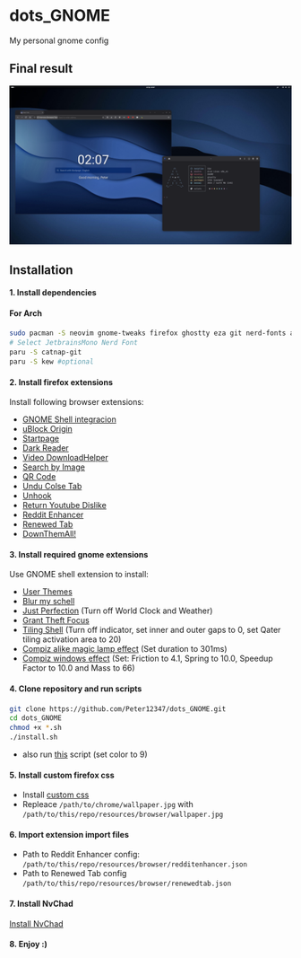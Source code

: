# dots_GNOME

My personal gnome config

## Final result

![final result](https://raw.githubusercontent.com/Peter12347/dots_GNOME/refs/heads/main/final.png)

## Installation

#### 1. Install dependencies

#### For Arch
```bash
sudo pacman -S neovim gnome-tweaks firefox ghostty eza git nerd-fonts adw-gtk-theme
# Select JetbrainsMono Nerd Font
paru -S catnap-git
paru -S kew #optional
```

#### 2. Install firefox extensions

Install following browser extensions:
- [GNOME Shell integracion](https://addons.mozilla.org/en-US/firefox/addon/gnome-shell-integration/)
- [uBlock Origin](https://addons.mozilla.org/en-US/firefox/addon/ublock-origin/)
- [Startpage](https://addons.mozilla.org/en-US/firefox/addon/startpage-private-search/)
- [Dark Reader](https://addons.mozilla.org/en-US/firefox/addon/darkreader/)
- [Video DownloadHelper](https://addons.mozilla.org/en-US/firefox/addon/video-downloadhelper/)
- [Search by Image](https://addons.mozilla.org/en-US/firefox/addon/search_by_image/)
- [QR Code](https://addons.mozilla.org/en-US/firefox/addon/qr-code-address-bar/)
- [Undu Colse Tab](https://addons.mozilla.org/en-US/firefox/addon/undoclosetabbutton/)
- [Unhook](https://addons.mozilla.org/en-US/firefox/addon/youtube-recommended-videos/)
- [Return Youtube Dislike](https://addons.mozilla.org/en-US/firefox/addon/return-youtube-dislikes/)
- [Reddit Enhancer](https://addons.mozilla.org/en-US/firefox/addon/reddit-enhancer/)
- [Renewed Tab](https://addons.mozilla.org/en-US/firefox/addon/renewed-tab/)
- [DownThemAll!](https://addons.mozilla.org/en-US/firefox/addon/downthemall/)

#### 3. Install required gnome extensions

Use GNOME shell extension to install:
- [User Themes](https://extensions.gnome.org/extension/19/user-themes/)
- [Blur my schell](https://extensions.gnome.org/extension/3193/blur-my-shell/)
- [Just Perfection](https://extensions.gnome.org/extension/3843/just-perfection/) (Turn off World Clock and Weather)
- [Grant Theft Focus](https://extensions.gnome.org/extension/5410/grand-theft-focus/)
- [Tiling Shell](https://extensions.gnome.org/extension/7065/tiling-shell/) (Turn off indicator, set inner and outer gaps to 0, set Qater tiling activation area to 20)
- [Compiz alike magic lamp effect](https://extensions.gnome.org/extension/3740/compiz-alike-magic-lamp-effect/) (Set duration to 301ms)
- [Compiz windows effect](https://extensions.gnome.org/extension/3210/compiz-windows-effect/) (Set: Friction to 4.1, Spring to 10.0, Speedup Factor to 10.0 and Mass to 66)

#### 4. Clone repository and run scripts

```bash
git clone https://github.com/Peter12347/dots_GNOME.git
cd dots_GNOME
chmod +x *.sh
./install.sh
```
- also run [this](https://github.com/lassekongo83/adw-colors/blob/main/accent-color-change/README.md) script (set color to 9)

#### 5. Install custom firefox css

- Install [custom css](https://github.com/Khalylexe/Firefox-Rounded-Theme)
- Repleace ```/path/to/chrome/wallpaper.jpg``` with ```/path/to/this/repo/resources/browser/wallpaper.jpg```

#### 6. Import extension import files
- Path to Reddit Enhancer config: ```/path/to/this/repo/resources/browser/redditenhancer.json```
- Path to Renewed Tab config ```/path/to/this/repo/resources/browser/renewedtab.json```
#### 7. Install NvChad

[Install NvChad](https://nvchad.com/docs/quickstart/install)

#### 8. Enjoy :)
